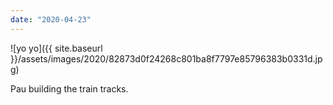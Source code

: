 ```yaml
---
date: "2020-04-23"
---
```


![yo yo]({{ site.baseurl }}/assets/images/2020/82873d0f24268c801ba8f7797e85796383b0331d.jpg)

Pau building the train tracks.

